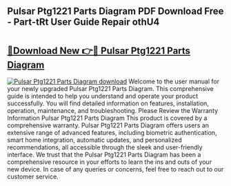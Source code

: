 ## Pulsar Ptg1221 Parts Diagram PDF Download Free - Part-tRt User Guide Repair othU4

# <h2><a href="http://dfur9fb.blite.top/?on=Pulsar+Ptg1221+Parts+Diagram">🔗Download New 👉🔴 Pulsar Ptg1221 Parts Diagram</a></h2>

[![Pulsar Ptg1221 Parts Diagram download](https://i.imgur.com/lujVjoI.png)](http://dfur9fb.blite.top/?on=Pulsar+Ptg1221+Parts+Diagram)
Welcome to the user manual for your newly upgraded Pulsar Ptg1221 Parts Diagram. This comprehensive guide is intended to help you understand and operate your product successfully. You will find detailed information on features, installation, operation, maintenance, and troubleshooting. Please Review the Warranty Information Pulsar Ptg1221 Parts Diagram This product is covered by a comprehensive warranty. Pulsar Ptg1221 Parts Diagram offers users an extensive range of advanced features, including biometric authentication, smart home integration, automatic updates, and personalized recommendations, all accessible through the sleek and user-friendly interface. We trust that the Pulsar Ptg1221 Parts Diagram has been a comprehensive resource in your efforts to learn the ins and outs of your new device. In case of any queries or concerns, feel free to reach out to our customer service.
